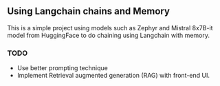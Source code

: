 ## Using Langchain chains and Memory

This is a simple project using models such as Zephyr and Mistral 8x7B-it model from HuggingFace to do chaining using Langchain with memory.

### TODO
- Use better prompting technique
- Implement Retrieval augmented generation (RAG) with front-end UI.
